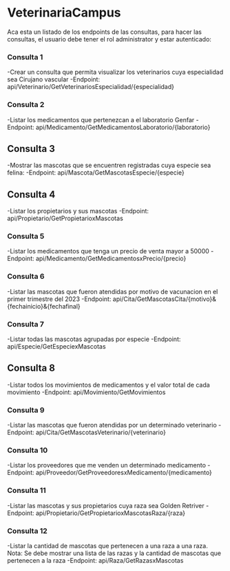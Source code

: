 # VeterinariaCampus
Aca esta un listado de los endpoints de las consultas, para hacer las consultas, el usuario debe tener el rol administrator y estar autenticado:

### Consulta 1

-Crear un consulta que permita visualizar los veterinarios cuya especialidad sea Cirujano vascular
-Endpoint: api/Veterinario/GetVeterinariosEspecialidad/{especialidad}

### Consulta 2

-Listar los medicamentos que pertenezcan a el laboratorio Genfar
-Endpoint: api/Medicamento/GetMedicamentosLaboratorio/{laboratorio}

## Consulta 3

-Mostrar las mascotas que se encuentren registradas cuya especie sea felina: 
-Endpoint: api/Mascota/GetMascotasEspecie/{especie}

## Consulta 4

-Listar los propietarios y sus mascotas
-Endpoint: api/Propietario/GetPropietarioxMascotas

### Consulta 5

-Listar los medicamentos que tenga un precio de venta mayor a 50000
-Endpoint: api/Medicamento/GetMedicamentosxPrecio/{precio}

### Consulta 6

-Listar las mascotas que fueron atendidas por motivo de vacunacion en el primer trimestre del 2023
-Endpoint: api/Cita/GetMascotasCita/{motivo}&{fechainicio}&{fechafinal}

### Consulta 7

-Listar todas las mascotas agrupadas por especie
-Endpoint: api/Especie/GetEspeciexMascotas

## Consulta 8

-Listar todos los movimientos de medicamentos y el valor total de cada movimiento
-Endpoint: api/Movimiento/GetMovimientos

### Consulta 9

-Listar las mascotas que fueron atendidas por un determinado veterinario
-Endpoint: api/Cita/GetMascotasVeterinario/{veterinario}

### Consulta 10

-Listar los proveedores que me venden un determinado medicamento
-Endpoint: api/Proveedor/GetProveedoresxMedicamento/{medicamento}

### Consulta 11

-Listar las mascotas y sus propietarios cuya raza sea Golden Retriver
-Endpoint: api/Propietario/GetPropietarioxMascotasRaza/{raza}

### Consulta 12

-Listar la cantidad de mascotas que pertenecen a una raza a una raza. Nota: Se debe mostrar una lista de las razas y la cantidad de mascotas que pertenecen a la raza
-Endpoint: api/Raza/GetRazasxMascotas
